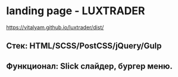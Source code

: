 # landing page - LUXTRADER

https://vitalyam.github.io/luxtrader/dist/

## Стек: HTML/SCSS/PostCSS/jQuery/Gulp
## Функционал: Slick слайдер, бургер меню.

